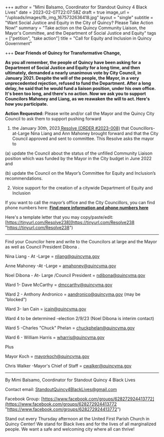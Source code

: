 +++
author = "Mimi Balsamo, Coordinator for Standout Quincy 4 Black Lives"
date = 2023-02-07T22:07:58Z
draft = true
image_url = "/uploads/images/fb_img_1675732636418.jpg"
layout = "single"
subtitle = "Want Social Justice and Equity in the City of Quincy? Please Take Action Now!"
summary = "Take action on the Quincy Community Liaison, the Mayor's Committee, and the Department of Social Justice and Equity"
tags = ["petition", "take action"]
title = "Call for Equity and Inclusion in Quincy Government"

+++
**Dear Friends of Quincy for Transformative Change,**

**As you all remember, the people of Quincy have been asking for a Department of Social Justice and Equity for a long time, and then ultimately, demanded a nearly unanimous vote by City Council, in January 2021. Despite the will of the people, the Mayor, in a very unprecedented rejection, refused to fund the Department. After a long delay, he said that he would fund a liaison position, under his own office. It's been too long, and there's no action. Now we ask you to support Councilors Mahoney and Liang, as we reawaken the will to act. Here's how you participate.**

**Action Requested:** Please write and/or call the Mayor and the Quincy City Council to ask them to support pushing forward

1. the January 30th, 2023[ Resolve (ORDER #2023-008)](https://drive.google.com/file/d/17O-56M1VT8N1E94O17_0ZJsKC1HU7gpJ/view?usp=sharing) that Councillors-at-Large Nina Liang and Ann Mahoney brought forward and that the City Council approved and sent to committee. This Resolve asks the mayor to

(a) update the Council about the status of the unfilled Community Liaison position which was funded by the Mayor in the City budget in June 2022 and

(b) update the Council on the Mayor’s Committee for Equity and Inclusion’s recommendations.

2. Voice support for the creation of a citywide Department of Equity and Inclusion

If you want to call the mayor’s office and the City Councillors, you can find phone numbers here: [**Find more information and phone numbers here**](https://www.quincyma.gov/government/elected_officials/index.php)

Here's a template letter that you may copy/paste/edit: [https://tinyurl.com/Resolve238](https://tinyurl.com/Resolve238 "https://tinyurl.com/Resolve238") 

***

Find your Councilor here and write to the Councilors at large and the Mayor as well as Council President Dibona . 

Nina Liang - At -Large = [nliang@quincyma.gov](mailto:nliang@quincyma.gov)

Anne Mahoney -At -Large = [amahoney@quincyma.gov](mailto:amahoney@quincyma.gov)

Noel Dibona - At- Large /Council President = [ndibona@quincyma.gov](mailto:ndibona@quincyma.gov)

Ward 1- Dave McCarthy = [dmccarthy@quincyma.gov](mailto:dmccarthy@quincyma.gov)

Ward 2 - Anthony Andronico = [aandronico@quincyma.gov](mailto:aandronico@quincyma.gov) (may be "blocked")

Ward 3- Ian Cain = [icain@quincyma.gov](mailto:icain@quincyma.gov)

Ward 4 to be determined -election 2/9/23 (Noel Dibona is interim contact)

Ward 5 -Charles "Chuck" Phelan = [chuckphelan@quincyma.gov](mailto:chuckphelan@quincyma.gov)

Ward 6 - William Harris = [wharris@quincyma.gov](mailto:wharris@quincyma.gov)

Plus

Mayor Koch = [mayorkoch@quincyma.gov](mailto:mayorkoch@quincyma.gov)

Chris Walker -Mayor's Chief of Staff = [cwalker@quincyma.gov](mailto:cwalker@quincyma.gov)

***

By Mimi Balsamo, Coordinator for Standout Quincy 4 Black Lives

Contact email: StandoutQuincy4BlackLives@gmail.com

Facebook Group: [https://www.facebook.com/groups/628272924413772](https://www.facebook.com/groups/628272924413772 "https://www.facebook.com/groups/628272924413772")

Stand out every Thursday afternoon at the United First Parish Church in Quincy Center! We stand for Black lives and for the lives of all marginalized people. We want a safe and welcoming city where all can thrive!